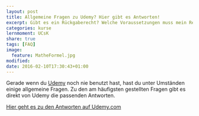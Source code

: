 ```yaml
---
layout: post
title: Allgemeine Fragen zu Udemy? Hier gibt es Antworten!
excerpt: Gibt es ein Rückgaberecht? Welche Voraussetzungen muss mein Rechner erfüllen? Und mehr
categories: kurse
lernmoment: UCsK
share: true
tags: [FAQ]
image:
  feature: MatheFormel.jpg
modified:
date: 2016-02-10T17:30:43+01:00
---
```


Gerade wenn du [Udemy](https://www.udemy.com) noch nie benutzt hast, hast du unter Umständen einige allgemeine Fragen. Zu den am häufigsten gestellten Fragen gibt es direkt von Udemy die passenden Antworten.

 <a href="https://support.udemy.com/customer/de/portal/topics/846649-der-anfang---allgemein/articles?b_id=10797" target="_blank">Hier geht es zu den Antworten auf Udemy.com</a>
